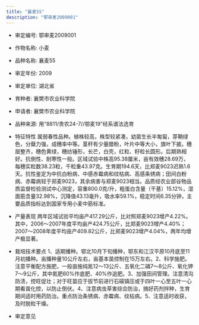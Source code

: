 ```yaml
---
title: "襄麦55"
description: "鄂审麦2009001"
---
```

* 审定编号:  鄂审麦2009001

*  作物名称:  小麦

*  品种名称:  襄麦55

*  审定年份:  2009

*  审定单位:  湖北省

* 育种者:  襄樊市农业科学院

*  申请者:  襄樊市农业科学院

*  品种来源:  用“8811/贵农24-7//鄂麦19”经系谱法选育

*  特征特性
属弱春性品种。植株较高，株型较紧凑，幼苗生长半匍匐，芽鞘绿色，分蘖力强，成穗率中等。茎秆有少量腊粉，叶片中等大小，旗叶下披。穗层整齐，穗色黄绿，穗纺锤形，长芒，白壳，红粒、籽粒长圆形。后期熟相好。抗倒性、耐寒性一般。区域试验中株高95.38厘米，亩有效穗28.69万，每穗实粒数38.23粒，千粒重43.97克。生育期194.6天，比郑麦9023迟熟1.6天。抗性鉴定为中抗白粉病、中感赤霉病和纹枯病、高感条锈病；田间白粉病、赤霉病轻于郑麦9023，其余病害与郑麦9023相当。品质经农业部谷物品质监督检验测试中心测定，容重800.0克/升，粗蛋白含量（干基）15.12%，湿面筋含量32.98%，沉降值43.13毫升，吸水率59.1%，稳定时间6.35分钟，主要品质指标达到国家专用小麦中筋标准。

*  产量表现
两年区域试验平均亩产417.29公斤，比对照郑麦9023增产4.22%。其中，2006～2007年度平均亩产424.75公斤，比郑麦9023增产4.40%；2007～2008年度平均亩产409.82公斤，比郑麦9023增产4.04%，两年均增产极显著。

*  栽培技术要点
1、适期播种。鄂北10月下旬播种，鄂东和江汉平原10月底至11月初播种。亩播种量10公斤左右，亩基本苗控制在15万左右。2、科学施肥。注意平衡配方施肥，一般亩施纯氮12～13公斤、五氧化二磷7～8公斤、氧化钾7～9公斤，其中氮肥60%作底肥、40%作追肥。3、加强田间管理。注意清沟防渍，控旺促壮；对于旺苗应于拔节前进行石磙镇压或于四叶一心至五叶一心期看苗化控，以防止倒伏。4、注意病虫草害综合防治，搞好药剂拌种，生育期间适时用药防治。重点防治条锈病、赤霉病、纹枯病。5、注意适时收获，及时脱粒干燥。

*  审定意见


